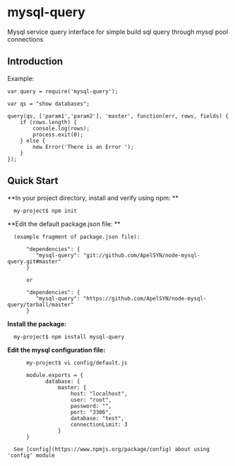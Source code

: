 mysql-query
===========

Mysql service query interface for simple build sql query through mysql pool connections


Introduction
------------

Example:
```
var query = require('mysql-query');

var qs = "show databases";

query(qs, ['param1','param2'], 'master', function(err, rows, fields) {
    if (rows.length) {
        console.log(rows);
        process.exit(0);
    } else {
        new Error('There is an Error ');
    }
});
```


Quick Start
-----------

**In your project directory, install and verify using npm: **

      my-project$ npm init

**Edit the default package.json file: **

      (example fragment of package.json file):
```
      "dependencies": {
         "mysql-query": "git://github.com/ApelSYN/node-mysql-query.git#master"
      }

      or

      "dependencies": {
         "mysql-query": "https://github.com/ApelSYN/node-mysql-query/tarball/master"
      }
```

**Install the package:**

      my-project$ npm install mysql-query

**Edit the mysql configuration file:**
```
      my-project$ vi config/default.js

      module.exports = {
            database: {
                master: {
                    host: "localhost",
                    user: "root",
                    password: "",
                    port: "3306",
                    database: "test",
                    connectionLimit: 3
                }
      }
```
      See [config](https://www.npmjs.org/package/config) about using 'config' module
